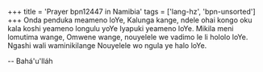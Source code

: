+++
title = 'Prayer bpn12447 in Namibia'
tags = ['lang-hz', 'bpn-unsorted']
+++
Onda penduka meameno loYe, Kalunga kange, ndele ohai kongo oku kala koshi yeameno longulu yoYe Iyapuki yeameno loYe. Mikila meni lomutima wange, Omwene wange, nouyelele we vadimo le li hololo loYe. Ngashi wali waminikilange Nouyelele wo ngula ye halo loYe.

-- Bahá'u'lláh
